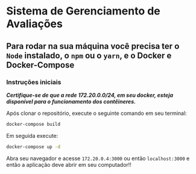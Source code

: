 # Sistema de Gerenciamento de Avaliações

## Para rodar na sua máquina você precisa ter o `Node` instalado, o `npm` ou o `yarn`, e o Docker e Docker-Compose

### Instruções iniciais

***Certifique-se de que a rede 172.20.0.0/24, em seu docker, esteja disponível para o funcionamento dos contêineres.***

Após clonar o repositório, execute o seguinte comando em seu terminal:

```bash
docker-compose build
```

Em seguida execute:

```bash
docker-compose up -d
```

Abra seu navegador e acesse ```172.20.0.4:3000``` ou então ```localhost:3000``` e então a aplicação deve abrir em seu computador!!
